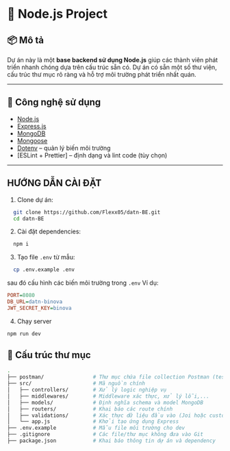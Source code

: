 # 🧱 Node.js Project 

## 📦 Mô tả

Dự án này là một **base backend sử dụng Node.js** giúp các thành viên phát triển nhanh chóng dựa trên cấu trúc sẵn có. Dự án có sẵn một số thư viện, cấu trúc thư mục rõ ràng và hỗ trợ môi trường phát triển nhất quán.

---

## 🚀 Công nghệ sử dụng

- [Node.js](https://nodejs.org/)
- [Express.js](https://expressjs.com/)
- [MongoDB](https://www.mongodb.com/)
- [Mongoose](https://mongoosejs.com/)
- [Dotenv](https://github.com/motdotla/dotenv) – quản lý biến môi trường
- [ESLint + Prettier] – định dạng và lint code (tùy chọn)

---

## HƯỚNG DẪN CÀI ĐẶT
1. Clone dự án:
```bash
  git clone https://github.com/Flexx05/datn-BE.git
  cd datn-BE
```
2. Cài đặt dependencies:
```bash
  npm i
```
3. Tạo file `.env` từ mẫu:
```bash
  cp .env.example .env
```
sau đó cấu hình các biến môi trường trong `.env`
Ví dụ:
```ini
PORT=8080
DB_URL=datn-binova
JWT_SECRET_KEY=binova
```
4. Chạy server
```bash
npm run dev
```
## 📂 Cấu trúc thư mục

```bash
.
├── postman/                # Thư mục chứa file collection Postman (test API)
├── src/                    # Mã nguồn chính
│   ├── controllers/        # Xử lý logic nghiệp vụ
│   ├── middlewares/        # Middleware xác thực, xử lý lỗi,...
│   ├── models/             # Định nghĩa schema và model MongoDB
│   ├── routers/            # Khai báo các route chính
│   ├── validations/        # Xác thực dữ liệu đầu vào (Joi hoặc custom)
│   └── app.js              # Khởi tạo ứng dụng Express
├── .env.example            # Mẫu file môi trường cho dev
├── .gitignore              # Các file/thư mục không đưa vào Git
├── package.json            # Khai báo thông tin dự án và dependency
```

